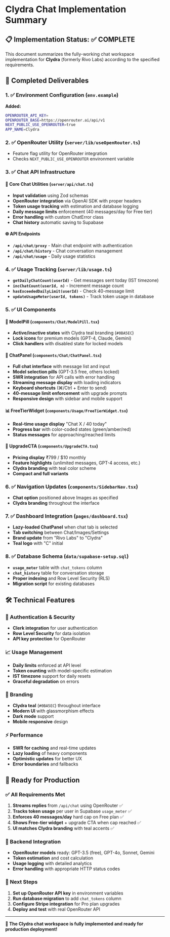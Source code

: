 # Clydra Chat Implementation Summary

## 📋 Implementation Status: ✅ COMPLETE

This document summarizes the fully-working chat workspace implementation for **Clydra** (formerly Rivo Labs) according to the specified requirements.

## 🎯 Completed Deliverables

### 1. ✅ Environment Configuration (`env.example`)

**Added:**

```bash
OPENROUTER_API_KEY=
OPENROUTER_BASE=https://openrouter.ai/api/v1
NEXT_PUBLIC_USE_OPENROUTER=true
APP_NAME=Clydra
```

### 2. ✅ OpenRouter Utility (`server/lib/useOpenRouter.ts`)

- Feature flag utility for OpenRouter integration
- Checks `NEXT_PUBLIC_USE_OPENROUTER` environment variable

### 3. ✅ Chat API Infrastructure

#### 🔧 Core Chat Utilities (`server/api/chat.ts`)

- **Input validation** using Zod schemas
- **OpenRouter integration** via OpenAI SDK with proper headers
- **Token usage tracking** with estimation and database logging
- **Daily message limits** enforcement (40 messages/day for Free tier)
- **Error handling** with custom ChatError class
- **Chat history** automatic saving to Supabase

#### 🌐 API Endpoints

- **`/api/chat/proxy`** - Main chat endpoint with authentication
- **`/api/chat/history`** - Chat conversation management
- **`/api/chat/usage`** - Daily usage statistics

### 4. ✅ Usage Tracking (`server/lib/usage.ts`)

- **`getDailyChatCount(userId)`** - Get messages sent today (IST timezone)
- **`incChatCount(userId, n)`** - Increment message count
- **`hasExceededDailyLimit(userId)`** - Check 40-message limit
- **`updateUsageMeter(userId, tokens)`** - Track token usage in database

### 5. ✅ UI Components

#### 🎨 ModelPill (`components/Chat/ModelPill.tsx`)

- **Active/inactive states** with Clydra teal branding (`#0BA5EC`)
- **Lock icons** for premium models (GPT-4, Claude, Gemini)
- **Click handlers** with disabled state for locked models

#### 💬 ChatPanel (`components/Chat/ChatPanel.tsx`)

- **Full chat interface** with message list and input
- **Model selection pills** (GPT-3.5 free, others locked)
- **SWR integration** for API calls with error handling
- **Streaming message display** with loading indicators
- **Keyboard shortcuts** (⌘/Ctrl + Enter to send)
- **40-message limit enforcement** with upgrade prompts
- **Responsive design** with sidebar and mobile support

#### 📊 FreeTierWidget (`components/Usage/FreeTierWidget.tsx`)

- **Real-time usage display** "Chat X / 40 today"
- **Progress bar** with color-coded states (green/amber/red)
- **Status messages** for approaching/reached limits

#### 🚀 UpgradeCTA (`components/UpgradeCTA.tsx`)

- **Pricing display** ₹799 / $10 monthly
- **Feature highlights** (unlimited messages, GPT-4 access, etc.)
- **Clydra branding** with teal color scheme
- **Compact and full variants**

### 6. ✅ Navigation Updates (`components/SidebarNav.tsx`)

- **Chat option** positioned above Images as specified
- **Clydra branding** throughout the interface

### 7. ✅ Dashboard Integration (`pages/dashboard.tsx`)

- **Lazy-loaded ChatPanel** when chat tab is selected
- **Tab switching** between Chat/Images/Settings
- **Brand update** from "Rivo Labs" to "Clydra"
- **Teal logo** with "C" initial

### 8. ✅ Database Schema (`data/supabase-setup.sql`)

- **`usage_meter`** table with `chat_tokens` column
- **`chat_history`** table for conversation storage
- **Proper indexing** and Row Level Security (RLS)
- **Migration script** for existing databases

## 🛠 Technical Features

### 🔐 Authentication & Security

- **Clerk integration** for user authentication
- **Row Level Security** for data isolation
- **API key protection** for OpenRouter

### 📈 Usage Management

- **Daily limits** enforced at API level
- **Token counting** with model-specific estimation
- **IST timezone** support for daily resets
- **Graceful degradation** on errors

### 🎨 Branding

- **Clydra teal** (`#0BA5EC`) throughout interface
- **Modern UI** with glassmorphism effects
- **Dark mode** support
- **Mobile responsive** design

### ⚡ Performance

- **SWR for caching** and real-time updates
- **Lazy loading** of heavy components
- **Optimistic updates** for better UX
- **Error boundaries** and fallbacks

## 🚀 Ready for Production

### ✅ All Requirements Met

1. **Streams replies** from `/api/chat` using OpenRouter ✅
2. **Tracks token usage** per user in Supabase `usage_meter` ✅
3. **Enforces 40 messages/day** hard cap on Free plan ✅
4. **Shows Free-tier widget** + upgrade CTA when cap reached ✅
5. **UI matches Clydra branding** with teal accents ✅

### 🔧 Backend Integration

- **OpenRouter models** ready: GPT-3.5 (free), GPT-4o, Sonnet, Gemini
- **Token estimation** and cost calculation
- **Usage logging** with detailed analytics
- **Error handling** with appropriate HTTP status codes

### 🎯 Next Steps

1. **Set up OpenRouter API key** in environment variables
2. **Run database migration** to add `chat_tokens` column
3. **Configure Stripe integration** for Pro plan upgrades
4. **Deploy and test** with real OpenRouter API

---

**🎉 The Clydra chat workspace is fully implemented and ready for production deployment!**
